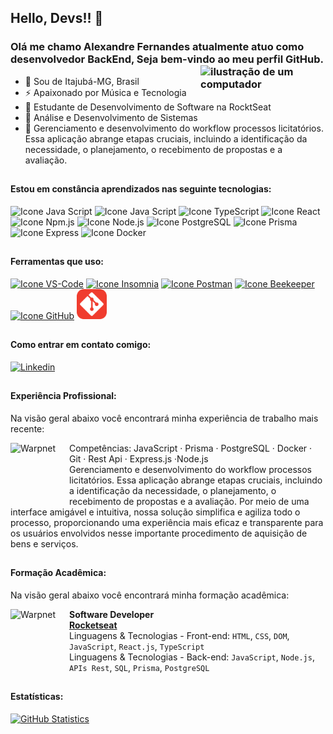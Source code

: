 <link rel="stylesheet" href="https://cdn.jsdelivr.net/gh/devicons/devicon@v2.15.1/devicon.min.css">

## Hello, Devs!! 👋
### Olá me chamo Alexandre Fernandes atualmente atuo como desenvolvedor BackEnd, Seja bem-vindo ao meu perfil GitHub.<img src="https://raw.githubusercontent.com/MicaelliMedeiros/micaellimedeiros/master/image/computer-illustration.png" alt="ilustração de um computador" min-width="200px" max-width="200px" width="200px" align="right">

- 🔰  Sou de Itajubá-MG, Brasil
- ⚡ Apaixonado por Música e Tecnologia
- 🧠 Estudante de Desenvolvimento de Software na RocktSeat
- 🧠 Análise e Desenvolvimento de Sistemas
- 🏦 Gerenciamento e desenvolvimento do workflow processos licitatórios. Essa aplicação abrange etapas cruciais, incluindo a identificação da necessidade, o planejamento, o recebimento de propostas e a avaliação.

##

#### Estou em constância aprendizados nas seguinte tecnologias:
<img height="48px" width="48px" alt="Icone Java Script" src="https://skillicons.dev/icons?i=js"/>
<img height="48px" width="48px" alt="Icone Java Script" src="https://skillicons.dev/icons?i=nest"/>
<img height="48px" width="48px" alt="Icone TypeScript" src="https://skillicons.dev/icons?i=ts"/>
<img height="48px" width="48px" alt="Icone React" src="https://skillicons.dev/icons?i=react"/>
<img height="48px" width="48px" alt="Icone Npm.js" src="https://i.postimg.cc/L8k9jKJ2/Group.png"/>
<img height="48px" width="48px" alt="Icone Node.js" src="https://skillicons.dev/icons?i=nodejs"/>
<img height="48px" width="48px" alt="Icone PostgreSQL" src="https://skillicons.dev/icons?i=postgres"/>
<img height="48px" width="48px" alt="Icone Prisma" src="https://skillicons.dev/icons?i=prisma"/>
<img height="48px" width="48px" alt="Icone Express" src="https://skillicons.dev/icons?i=express"/>
<img height="48px" width="48px" alt="Icone Docker" src="https://skillicons.dev/icons?i=docker"/>

##

#### Ferramentas que uso:
[<img height="48px" width="48px" alt="Icone VS-Code" src="https://skillicons.dev/icons?i=vscode"/>](https://code.visualstudio.com)
[<img height="48px" width="48px" alt="Icone Insomnia" src="https://i.postimg.cc/MHch4m7T/insomnia.png"/>](https://insomnia.rest)
[<img height="48px" width="48px" alt="Icone Postman" src="https://i.postimg.cc/QNyBTNVk/postman.png"/>](https://www.postman.com)
[<img height="48px" width="48px" alt="Icone Beekeeper" src="https://i.postimg.cc/j5sT81d4/beekeeperstudio.png"/>](https://www.beekeeperstudio.io)
[<img height="48px" width="48px" alt="Icone GitHub" src="https://skillicons.dev/icons?i=github"/>](https://github.com/)
[<img height="48px" width="48px" alt="Icone Git" src="https://raw.githubusercontent.com/tandpfun/skill-icons/main/icons/Git.svg"/>](https://git-scm.com)

##

#### Como entrar em contato comigo:
[<img alt="Linkedin" src="https://img.shields.io/badge/-linkedin-%230077B5?style=for-the-badge&logo=linkedin&logoColor=white"/>](https://www.linkedin.com/in/alexandre-fernandes-pereira/)

##

#### Experiência Profissional:
Na visão geral abaixo você encontrará minha experiência de trabalho mais recente:

<img align="left" height="94px" width="94px" alt="Warpnet" src="https://media.licdn.com/dms/image/C4D0BAQECdyrnz6rSHA/company-logo_200_200/0/1630527482366/prefeituradeitajuba_logo?e=1709164800&v=beta&t=0vBJNnnzbivZ_-SrtPpHTPzrYcZDdaLnWXn9xrtWng0"/>
Competências: JavaScript · Prisma · PostgreSQL · Docker · Git · Rest Api · Express.js ·Node.js 
<br/> Gerenciamento e desenvolvimento do workflow processos licitatórios. Essa aplicação abrange etapas cruciais, incluindo a identificação da necessidade, o planejamento, o recebimento de propostas e a avaliação. Por meio de uma interface amigável e intuitiva, nossa solução simplifica e agiliza todo o processo, proporcionando uma experiência mais eficaz e transparente para os usuários envolvidos nesse importante procedimento de aquisição de bens e serviços.

##

#### Formação Acadêmica:
Na visão geral abaixo você encontrará minha formação acadêmica:

[<img align="left" height="94px" width="94px" alt="Warpnet" src="https://media.licdn.com/dms/image/C560BAQFU-ZKLLdANXg/company-logo_200_200/0/1630657784564/rocketseat_logo?e=1709164800&v=beta&t=kD_wI4O0B-Ox-sCaGJ-Y2mn1SBVET9IpTJop3Fr3xBg"/>](https://www.rocketseat.com.br/?utm_source=google&utm_medium=cpc&utm_campaign=lead&utm_term=perpetuo&utm_content=institucional-lead-home-texto-lead-brandkws-none-none-institucional-none-none-br-google&utm_term=rocketseat&utm_campaign=PROGRAMAS-ALL-BRANDKWS-SEM&utm_source=adwords&utm_medium=cpc&hsa_acc=8545075154&hsa_cam=16048648686&hsa_grp=135825188594&hsa_ad=579096962131&hsa_src=g&hsa_tgt=kwd-679159515078&hsa_kw=rocketseat&hsa_mt=b&hsa_net=adwords&hsa_ver=3&gad_source=1&gclid=CjwKCAiAmZGrBhAnEiwAo9qHiQ0tS6Cda6_Dpv4ZbrZ6ck-l4XuYTWxiT80gRy_McvyD-m5HEpcoRhoCDZwQAvD_BwE)
**Software Developer** \
[**Rocketseat**](https://www.rocketseat.com.br/?utm_source=google&utm_medium=cpc&utm_campaign=lead&utm_term=perpetuo&utm_content=institucional-lead-home-texto-lead-brandkws-none-none-institucional-none-none-br-google&utm_term=rocketseat&utm_campaign=PROGRAMAS-ALL-BRANDKWS-SEM&utm_source=adwords&utm_medium=cpc&hsa_acc=8545075154&hsa_cam=16048648686&hsa_grp=135825188594&hsa_ad=579096962131&hsa_src=g&hsa_tgt=kwd-679159515078&hsa_kw=rocketseat&hsa_mt=b&hsa_net=adwords&hsa_ver=3&gad_source=1&gclid=CjwKCAiAmZGrBhAnEiwAo9qHiQ0tS6Cda6_Dpv4ZbrZ6ck-l4XuYTWxiT80gRy_McvyD-m5HEpcoRhoCDZwQAvD_BwE) \
Linguagens & Tecnologias - Front-end: `HTML`, `CSS`, `DOM`, `JavaScript`, `React.js`, `TypeScript`
<br/>Linguagens & Tecnologias - Back-end: `JavaScript`, `Node.js`, `APIs Rest`, `SQL`, `Prisma`, `PostgreSQL`

##

#### Estatísticas:
[<img height="180px" alt="GitHub Statistics" src="https://github-readme-stats.vercel.app/api/top-langs/?username=Alexandre-FP&&langs_count=6&theme=dark&layout=compact"/>](https://github.com/)
